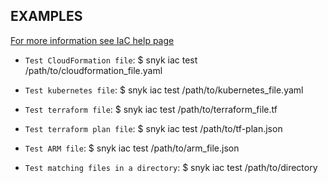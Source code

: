## EXAMPLES

[For more information see IaC help page](https://snyk.co/ucT6Q)

- `Test CloudFormation file`:
  \$ snyk iac test /path/to/cloudformation_file.yaml

- `Test kubernetes file`:
  \$ snyk iac test /path/to/kubernetes_file.yaml

- `Test terraform file`:
  \$ snyk iac test /path/to/terraform_file.tf

- `Test terraform plan file`:
  \$ snyk iac test /path/to/tf-plan.json

- `Test ARM file`:
  \$ snyk iac test /path/to/arm_file.json

- `Test matching files in a directory`:
  \$ snyk iac test /path/to/directory

